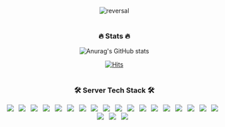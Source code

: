 <div align=center>

![reversal](https://capsule-render.vercel.app/api?type=rect&text=Game%20Developer&fontAlign=50&fontSize=40&desc=PobyCoder&descAlign=50&descAlignY=70&theme=radical&height=180)
<br><br>
<h3 align="center"><b>🔥 Stats 🔥</b></h3>

![Anurag's GitHub stats](https://github-readme-stats.vercel.app/api?username=PobyCoder&show_icons=true&theme=radical)

[![Hits](https://hits.seeyoufarm.com/api/count/incr/badge.svg?url=https%3A%2F%2Fgithub.com%2FPobyCoder%2Fhit-counter&count_bg=%23F332AD&title_bg=%23555555&icon=&icon_color=%23E7E7E7&title=hits&edge_flat=false)](https://hits.seeyoufarm.com)
<br><br>
<h3 align="center"><b>🛠 Server Tech Stack 🛠</b></h3>
<p align="center">
    <img src="https://img.shields.io/badge/JAVA-008FC7?style=flat-square&logo=java&logoColor=white"/></a> &nbsp
    <img src="https://img.shields.io/badge/Kotlin-a85ef2?style=flat-square&logo=Kotlin&logoColor=white"/></a> &nbsp
    <img src="https://img.shields.io/badge/Spring Boot-6DB33F?style=flat-square&logo=Spring Boot&logoColor=white"/></a> &nbsp
    <img src="https://img.shields.io/badge/Node.js-339933?style=flat-square&logo=Node.js&logoColor=white"/></a> &nbsp
    <img src="https://img.shields.io/badge/TypeScript-3178C6?style=flat-square&logo=TypeScript&logoColor=white"/></a> &nbsp 
    <img src="https://img.shields.io/badge/PHP-777BB4?style=flat-square&logo=PHP&logoColor=white"/></a> &nbsp
    <img src="https://img.shields.io/badge/Rust-000000?style=flat-square&logo=Rust&logoColor=white"/></a> &nbsp 
    <img src="https://img.shields.io/badge/Go-00ADD8?style=flat-square&logo=Go&logoColor=white"/></a> &nbsp 
    <img src="https://img.shields.io/badge/Kubernetes-326CE5?style=flat-square&logo=Kubernetes&logoColor=white"/></a> &nbsp
    <img src="https://img.shields.io/badge/Amazon AWS-232F3E?style=flat-square&logo=Amazon AWS&logoColor=white"/></a> &nbsp
    <img src="https://img.shields.io/badge/Amazon EC2-FF9900?style=flat-square&logo=Amazon EC2&logoColor=white"/></a> &nbsp
    <img src="https://img.shields.io/badge/Amazon ECS-FF9900?style=flat-square&logo=Amazon ECS&logoColor=white"/></a> &nbsp
    <img src="https://img.shields.io/badge/Docker-2496ED?style=flat-square&logo=Docker&logoColor=white"/></a> &nbsp
    <img src="https://img.shields.io/badge/Linux-FCC624?style=flat-square&logo=Linux&logoColor=white"/></a> &nbsp
    <img src="https://img.shields.io/badge/Ubuntu-E95420?style=flat-square&logo=Ubuntu&logoColor=white"/></a> &nbsp
    <img src="https://img.shields.io/badge/CentOS-262577?style=flat-square&logo=CentOS&logoColor=white"/></a> &nbsp
    <img src="https://img.shields.io/badge/Amazon RDS-527FFF?style=flat-square&logo=Amazon RDS&logoColor=white"/></a> &nbsp 
    <img src="https://img.shields.io/badge/MySQL-4479A1?style=flat-square&logo=MySQL&logoColor=white"/></a> &nbsp 
    <img src="https://img.shields.io/badge/MongoDB-47A248?style=flat-square&logo=MongoDB&logoColor=white"/></a> &nbsp 
    <img src="https://img.shields.io/badge/Redis-DC382D?style=flat-square&logo=Redis&logoColor=white"/></a> &nbsp 
    <img src="https://img.shields.io/badge/ELK-005571?style=flat-square&logo=Elastic&logoColor=white"/></a> &nbsp 
</p>
</div>
